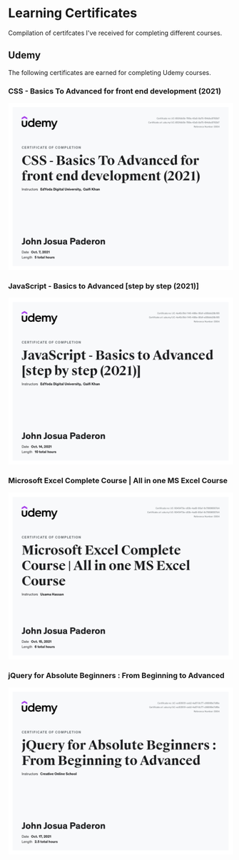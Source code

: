 # Learning Certificates
Compilation of certifcates I've received for completing different courses.

## Udemy
The following certificates are earned for completing Udemy courses.

### CSS - Basics To Advanced for front end development (2021)

<img src="udemy/20211007 - CSS - Basics To Advanced for front end development (2021).jpg" alt="CSS - Basics To Advanced for front end development (2021)" />

<br />

### JavaScript - Basics to Advanced [step by step (2021)]

<img src="udemy/20211014 - JavaScript - Basics to Advanced [step by step (2021)].jpg" alt="JavaScript - Basics to Advanced [step by step (2021)]" />

<br />

### Microsoft Excel Complete Course | All in one MS Excel Course

<img src="udemy/20211015 - Microsoft Excel Complete Course - All in one MS Excel Course.jpg" alt="Microsoft Excel Complete Course | All in one MS Excel Course" />

<br />

### jQuery for Absolute Beginners : From Beginning to Advanced

<img src="udemy/20211017 - jQuery for Absolute Beginners - From Beginning to Advanced.jpg" alt="jQuery for Absolute Beginners : From Beginning to Advanced" />
